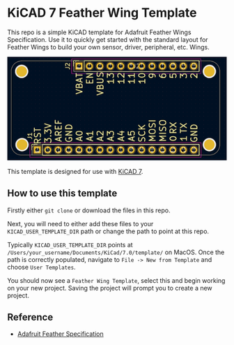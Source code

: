 # KiCAD 7 Feather Wing Template

This repo is a simple KiCAD template for Adafruit Feather Wings Specification.
Use it to quickly get started with the standard layout for Feather Wings to build your own sensor, driver, peripheral, etc. Wings.

![board](meta/board.png)

This template is designed for use with [KiCAD 7](https://www.kicad.org/).

## How to use this template

Firstly either `git clone` or download the files in this repo.

Next, you will need to either add these files to your `KICAD_USER_TEMPLATE_DIR` path or change the path to point at this repo.

Typically `KICAD_USER_TEMPLATE_DIR` points at `/Users/your_username/Documents/KiCad/7.0/template/` on MacOS.
Once the path is correctly populated, navigate to `File -> New from Template` and choose `User Templates`.

You should now see a `Feather Wing Template`, select this and begin working on your new project.
Saving the project will prompt you to create a new project.

## Reference

- [Adafruit Feather Specification](https://learn.adafruit.com/adafruit-feather/feather-specification)
